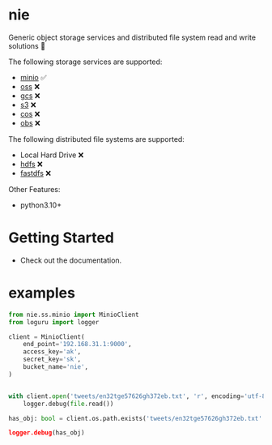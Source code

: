 # nie

Generic object storage services and distributed file system read and write solutions 💯

The following storage services are supported:

- [minio](https://min.io/) ✅ 
- [oss](https://www.aliyun.com/product/oss) ❌
- [gcs](https://cloud.google.com/storage) ❌
- [s3](https://aws.amazon.com/cn/s3/) ❌
- [cos](https://cloud.tencent.com/product/cos) ❌
- [obs](https://www.huaweicloud.com/product/obs.html) ❌

The following distributed file systems are supported:

- Local Hard Drive ❌
- [hdfs](https://hadoop.apache.org/docs/r1.2.1/hdfs_design.html) ❌
- [fastdfs](https://github.com/happyfish100/fastdfs) ❌

Other Features:

- python3.10+


# Getting Started

- Check out the documentation.



# examples

```python
from nie.ss.minio import MinioClient
from loguru import logger

client = MinioClient(
    end_point='192.168.31.1:9000',
    access_key='ak',
    secret_key='sk',
    bucket_name='nie',
)


with client.open('tweets/en32tge57626gh372eb.txt', 'r', encoding='utf-8') as file:
    logger.debug(file.read())

has_obj: bool = client.os.path.exists('tweets/en32tge57626gh372eb.txt'')

logger.debug(has_obj)
```